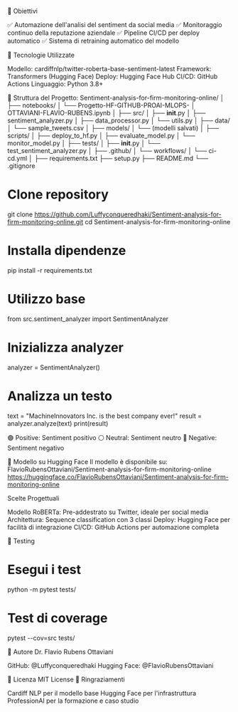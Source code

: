 🎯 Obiettivi

✅ Automazione dell'analisi del sentiment da social media
✅ Monitoraggio continuo della reputazione aziendale
✅ Pipeline CI/CD per deploy automatico
✅ Sistema di retraining automatico del modello

🔧 Tecnologie Utilizzate

Modello: cardiffnlp/twitter-roberta-base-sentiment-latest
Framework: Transformers (Hugging Face)
Deploy: Hugging Face Hub
CI/CD: GitHub Actions
Linguaggio: Python 3.8+

📂 Struttura del Progetto:
Sentiment-analysis-for-firm-monitoring-online/
│
├── notebooks/
│   └── Progetto-HF-GITHUB-PROAI-MLOPS-
│       OTTAVIANI-FLAVIO-RUBENS.ipynb
│
├── src/
│   ├── __init__.py
│   ├── sentiment_analyzer.py
│   ├── data_processor.py
│   └── utils.py
│
├── data/
│   └── sample_tweets.csv
│
├── models/
│   └── (modelli salvati)
│
├── scripts/
│   ├── deploy_to_hf.py
│   ├── evaluate_model.py
│   └── monitor_model.py
│
├── tests/
│   ├── __init__.py
│   └── test_sentiment_analyzer.py
│
├── .github/
│   └── workflows/
│       └── ci-cd.yml
│
├── requirements.txt
├── setup.py
├── README.md
└── .gitignore

# Clone repository
git clone https://github.com/Luffyconqueredhaki/Sentiment-analysis-for-firm-monitoring-online.git
cd Sentiment-analysis-for-firm-monitoring-online

# Installa dipendenze
pip install -r requirements.txt

# Utilizzo base
from src.sentiment_analyzer import SentimentAnalyzer

# Inizializza analyzer
analyzer = SentimentAnalyzer()

# Analizza un testo
text = "MachineInnovators Inc. is the best company ever!"
result = analyzer.analyze(text)
print(result)

🟢 Positive: Sentiment positivo
⚪ Neutral: Sentiment neutro
🔴 Negative: Sentiment negativo

🤗 Modello su Hugging Face
Il modello è disponibile su: FlavioRubensOttaviani/Sentiment-analysis-for-firm-monitoring-online
https://huggingface.co/FlavioRubensOttaviani/Sentiment-analysis-for-firm-monitoring-online

Scelte Progettuali

Modello RoBERTa: Pre-addestrato su Twitter, ideale per social media
Architettura: Sequence classification con 3 classi
Deploy: Hugging Face per facilità di integrazione
CI/CD: GitHub Actions per automazione completa

🧪 Testing
# Esegui i test
python -m pytest tests/

# Test di coverage
pytest --cov=src tests/

👥 Autore
Dr. Flavio Rubens Ottaviani

GitHub: @Luffyconqueredhaki
Hugging Face: @FlavioRubensOttaviani

📄 Licenza
MIT License
🙏 Ringraziamenti

Cardiff NLP per il modello base
Hugging Face per l'infrastruttura
ProfessionAI per la formazione e caso studio
